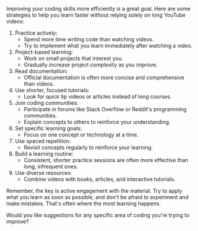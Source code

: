 Improving your coding skills more efficiently is a great goal. Here are some strategies to help you learn faster without relying solely on long YouTube videos:

1. Practice actively:
    - Spend more time writing code than watching videos.
    - Try to implement what you learn immediately after watching a video.
2. Project-based learning:
    - Work on small projects that interest you.
    - Gradually increase project complexity as you improve.
4. Read documentation:
    - Official documentation is often more concise and comprehensive than videos.
5. Use shorter, focused tutorials:
    - Look for quick tip videos or articles instead of long courses.
6. Join coding communities:
    - Participate in forums like Stack Overflow or Reddit's programming communities.
    - Explain concepts to others to reinforce your understanding.
8. Set specific learning goals:
    - Focus on one concept or technology at a time.
9. Use spaced repetition:
    - Revisit concepts regularly to reinforce your learning.
11. Build a learning routine:
    - Consistent, shorter practice sessions are often more effective than long, infrequent ones.
12. Use diverse resources:
    - Combine videos with books, articles, and interactive tutorials.

Remember, the key is active engagement with the material. Try to apply what you learn as soon as possible, and don't be afraid to experiment and make mistakes. That's often where the most learning happens.

Would you like suggestions for any specific area of coding you're trying to improve?
